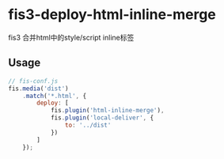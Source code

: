 # fis3-deploy-html-inline-merge

fis3 合并html中的style/script inline标签

## Usage

```js
// fis-conf.js
fis.media('dist')
    .match('*.html', {
        deploy: [
            fis.plugin('html-inline-merge'),
            fis.plugin('local-deliver', {
                to: '../dist'
            })
        ]
    });
```

